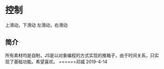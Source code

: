 # 控制

上滑动，下滑动
左滑动，右滑动

## 简介

所有素材均是自制，JS是以对象编程的方式实现的推箱子，由于时间关系，只实现了基础功能。希望喜欢。    ======邓威  2019-4-14